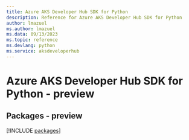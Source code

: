 ```yaml
---
title: Azure AKS Developer Hub SDK for Python
description: Reference for Azure AKS Developer Hub SDK for Python
author: lmazuel
ms.author: lmazuel
ms.data: 09/13/2023
ms.topic: reference
ms.devlang: python
ms.service: aksdeveloperhub
---
```

# Azure AKS Developer Hub SDK for Python - preview
## Packages - preview
[!INCLUDE [packages](aks-developer-hub-index.md)]